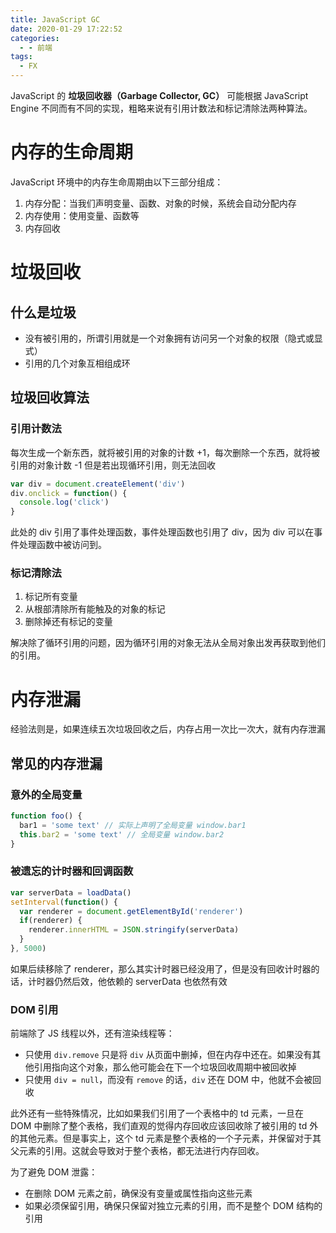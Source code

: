 ```yaml
---
title: JavaScript GC
date: 2020-01-29 17:22:52
categories:
  - - 前端
tags:
  - FX
---
```


JavaScript 的 **垃圾回收器（Garbage Collector, GC）** 可能根据 JavaScript Engine 不同而有不同的实现，粗略来说有引用计数法和标记清除法两种算法。

<!-- more -->

# 内存的生命周期

JavaScript 环境中的内存生命周期由以下三部分组成：

1. 内存分配：当我们声明变量、函数、对象的时候，系统会自动分配内存
2. 内存使用：使用变量、函数等
3. 内存回收

# 垃圾回收

## 什么是垃圾

- 没有被引用的，所谓引用就是一个对象拥有访问另一个对象的权限（隐式或显式）
- 引用的几个对象互相组成环

## 垃圾回收算法

### 引用计数法

每次生成一个新东西，就将被引用的对象的计数 +1，每次删除一个东西，就将被引用的对象计数 -1
但是若出现循环引用，则无法回收

```js
var div = document.createElement('div')
div.onclick = function() {
  console.log('click')
}
```

此处的 div 引用了事件处理函数，事件处理函数也引用了 div，因为 div 可以在事件处理函数中被访问到。

### 标记清除法

1. 标记所有变量
2. 从根部清除所有能触及的对象的标记
3. 删除掉还有标记的变量

解决除了循环引用的问题，因为循环引用的对象无法从全局对象出发再获取到他们的引用。

# 内存泄漏

经验法则是，如果连续五次垃圾回收之后，内存占用一次比一次大，就有内存泄漏

## 常见的内存泄漏

### 意外的全局变量

```js
function foo() {
  bar1 = 'some text' // 实际上声明了全局变量 window.bar1
  this.bar2 = 'some text' // 全局变量 window.bar2
}
```

### 被遗忘的计时器和回调函数

```js
var serverData = loadData()
setInterval(function() {
  var renderer = document.getElementById('renderer')
  if(renderer) {
    renderer.innerHTML = JSON.stringify(serverData)
  }
}, 5000)
```

如果后续移除了 renderer，那么其实计时器已经没用了，但是没有回收计时器的话，计时器仍然后效，他依赖的 serverData 也依然有效

### DOM 引用

前端除了 JS 线程以外，还有渲染线程等：

- 只使用 `div.remove` 只是将 `div` 从页面中删掉，但在内存中还在。如果没有其他引用指向这个对象，那么他可能会在下一个垃圾回收周期中被回收掉
- 只使用 `div = null`，而没有 `remove` 的话，`div` 还在 DOM 中，他就不会被回收

此外还有一些特殊情况，比如如果我们引用了一个表格中的 td 元素，一旦在 DOM 中删除了整个表格，我们直观的觉得内存回收应该回收除了被引用的 td 外的其他元素。但是事实上，这个 td 元素是整个表格的一个子元素，并保留对于其父元素的引用。这就会导致对于整个表格，都无法进行内存回收。

为了避免 DOM 泄露：

- 在删除 DOM 元素之前，确保没有变量或属性指向这些元素
- 如果必须保留引用，确保只保留对独立元素的引用，而不是整个 DOM 结构的引用